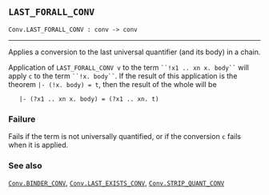 ## `LAST_FORALL_CONV`

``` hol4
Conv.LAST_FORALL_CONV : conv -> conv
```

------------------------------------------------------------------------

Applies a conversion to the last universal quantifier (and its body) in
a chain.

Application of `LAST_FORALL_CONV v` to the term
``` ``!x1 .. xn x. body`` ``` will apply `c` to the term
``` ``!x. body`` ```. If the result of this application is the theorem
`|- (!x. body) = t`, then the result of the whole will be

``` hol4
   |- (?x1 .. xn x. body) = (?x1 .. xn. t)
```

### Failure

Fails if the term is not universally quantified, or if the conversion
`c` fails when it is applied.

### See also

[`Conv.BINDER_CONV`](#Conv.BINDER_CONV),
[`Conv.LAST_EXISTS_CONV`](#Conv.LAST_EXISTS_CONV),
[`Conv.STRIP_QUANT_CONV`](#Conv.STRIP_QUANT_CONV)
